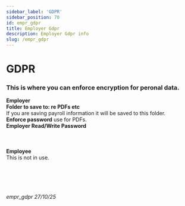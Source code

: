 ```yaml
---
sidebar_label: 'GDPR'
sidebar_position: 70
id: empr_gdpr
title: Employer Gdpr
description: Employer Gdpr info
slug: /empr_gdpr
---
```


# GDPR

### This is where you can enforce encryption for peronal data.
**Employer**  
**Folder to save to: re PDFs etc**  
If you are saving payroll information it will be saved to this folder.  
**Enforce password** use for PDFs.  
**Employer Read/Write Password**  
<br/>
<br/>
<br/>
**Employee**  
This is not in use.
<br/>
<br/>
<br/>
<br/>
<br/>
###### empr_gdpr 27/10/25
